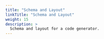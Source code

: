 ```yaml
---
title: "Schema and Layout"
linkTitle: "Schema and Layout"
weight: 15
description: >
  Schema and layout for a code generator.
---
```




